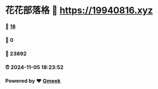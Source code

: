 # 花花部落格 :link: https://19940816.xyz 
### :page_facing_up: [18](https://19940816.xyz/tag.html) 
### :speech_balloon: 0 
### :hibiscus: 23892 
### :alarm_clock: 2024-11-05 18:23:52 
### Powered by :heart: [Gmeek](https://github.com/Meekdai/Gmeek)
